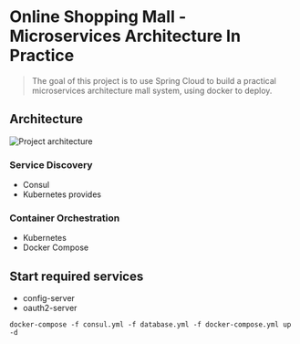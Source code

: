 # Online Shopping Mall - Microservices Architecture In Practice

> The goal of this project is to use Spring Cloud to build a practical
microservices architecture mall system, using docker to deploy.

## Architecture
![Project architecture](https://rawgit.com/johntostring/millimall/master/doc/millimall-architecture.png)

### Service Discovery
- Consul
- Kubernetes provides

### Container Orchestration
- Kubernetes
- Docker Compose

## Start required services
- config-server
- oauth2-server
```
docker-compose -f consul.yml -f database.yml -f docker-compose.yml up -d
```